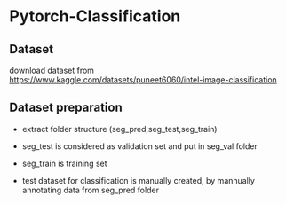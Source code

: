 # Pytorch-Classification

## Dataset
download dataset from https://www.kaggle.com/datasets/puneet6060/intel-image-classification

## Dataset preparation
* extract folder structure (seg_pred,seg_test,seg_train)

* seg_test is considered as validation set and put in seg_val folder

* seg_train is training set

* test dataset for classification is manually created, by mannually annotating data from seg_pred folder
